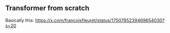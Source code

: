 ## Transformer from scratch

Basically this: https://x.com/francoisfleuret/status/1750785239469654030?s=20

